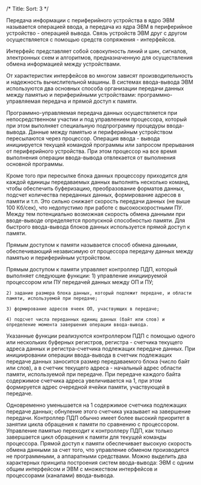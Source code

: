 ﻿/*
Title: 
Sort: 3
*/

Передача информации с периферийного устройства в ядро ЭВМ называется операцией ввода, а передача из ядра ЭВМ в периферийное устройство - операцией вывода.
Связь устройств ЭВМ друг с другом осуществляется с помощью средств сопряжения - интерфейсов.

Интерфейс представляет собой совокупность линий и шин, сигналов, электронных схем и алгоритмов, предназначенную для осуществления обмена информацией между устройствами.

От характеристик интерфейсов во многом зависят производительность и надежность вычислительной машины. В системах ввода-вывода ЭВМ используются два основных способа организации передачи данных между памятью и периферийными устройствами: программно-управляемая передача и прямой доступ к памяти.

Программно-управляемая передача данных осуществляется при непосредственном участии и под управлением процессора, который при этом выполняет специальную подпрограмму процедуры ввода-вывода. Данные между памятью и периферийным устройством пересылаются через процессор. Операция ввода - вывода инициируется текущей командой программы или запросом прерывания от периферийного устройства. При этом процессор на все время выполнения операции ввода-вывода отвлекается от выполнения основной программы.

Кроме того при пересылке блока данных процессору приходится для каждой единицы передаваемых данных выполнять несколько команд, чтобы обеспечить буферизацию, преобразование форматов данных, подсчет количества переданных данных, формирование адресов в памяти и т.п. 
Это сильно снижает скорость передачи данных (не выше 100 Кб/сек), что недопустимо при работе с высокоскоростными ПУ. Между тем потенциально возможная скорость обмена данными при вводе-выводе определяется пропускной способностью памяти. Для быстрого ввода-вывода блоков данных используется прямой доступ к памяти.

Прямым доступом к памяти называется способ обмена данными, обеспечивающий независимую от процессора передачу данных между памятью и периферийным устройством.

Прямым доступом к памяти управляет контроллер ПДП, который выполняет следующие функции:
	1) управление инициируемой процессором или ПУ передачей данных между ОП и ПУ;
	
	2) задание размера блока данных, который подлежит передаче, и области памяти, используемой при передаче;
	
	3) формирование адресов ячеек ОП, участвующих в передаче;
	
	4) подсчет числа переданных единиц данных (байт или слов) и определение момента завершения операции ввода-вывода.
	
Указанные функции реализуются контроллером ПДП с помощью одного или нескольких буферных регистров, регистра - счетчика текущего адреса данных и регистра-счетчика подлежащих передаче данных.
При инициировании операции ввода-вывода в счетчик подлежащих передаче данных заносится размер передаваемого блока (число байт или слов), а в счетчик текущего адреса - начальный адрес области памяти, используемой при передаче. При передаче каждого байта содержимое счетчика адреса увеличивается на 1, при этом формируется адрес очередной ячейки памяти, участвующей в передаче.

Одновременно уменьшается на 1 содержимое счетчика подлежащих передаче данных; обнуление этого счетчика указывает на завершение передачи.
Контроллер ПДП обычно имеет более высокий приоритет в занятии цикла обращения к памяти по сравнению с процессором.
Управление памятью переходит к контроллеру ПДП, как только завершается цикл обращения к памяти для текущей команды процессора.
Прямой доступ к памяти обеспечивает высокую скорость обмена данными за счет того, что управление обменом производится не программными, а аппаратными средствами. Можно выделить два характерных принципа построения систем ввода-вывода: ЭВМ с одним общим интерфейсом и ЭВМ с множеством интерфейсов и процессорами (каналами) ввода-вывода.